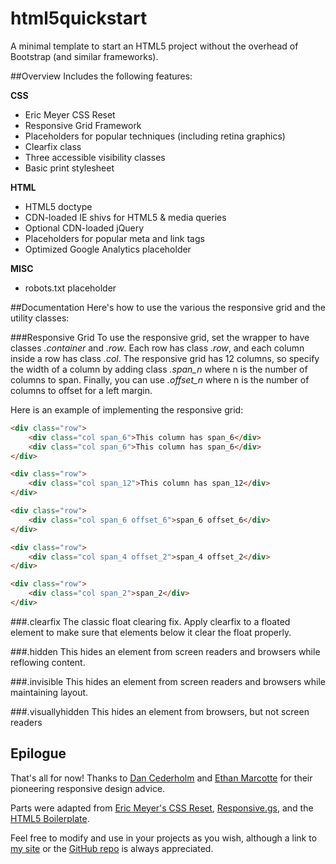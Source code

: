 html5quickstart
===============
A minimal template to start an HTML5 project without the overhead of Bootstrap (and similar frameworks).

##Overview
Includes the following features:

**CSS**
- Eric Meyer CSS Reset  
- Responsive Grid Framework  
- Placeholders for popular techniques (including retina graphics)  
- Clearfix class  
- Three accessible visibility classes  
- Basic print stylesheet  

**HTML**
- HTML5 doctype
- CDN-loaded IE shivs for HTML5 & media queries  
- Optional CDN-loaded jQuery  
- Placeholders for popular meta and link tags
- Optimized Google Analytics placeholder

**MISC**
- robots.txt placeholder 

##Documentation
Here's how to use the various the responsive grid and the utility classes:

###Responsive Grid
To use the responsive grid, set the wrapper to have classes *.container* and *.row*. Each row has class *.row*, and each column inside a row has class *.col*. The responsive grid has 12 columns, so specify the width of a column by adding class *.span_n* where n is the number of columns to span. Finally, you can use *.offset_n* where n is the number of columns to offset for a left margin.

Here is an example of implementing the responsive grid:

```html
<div class="row">
	<div class="col span_6">This column has span_6</div>
	<div class="col span_6">This column has span_6</div>
</div>

<div class="row">
	<div class="col span_12">This column has span_12</div>
</div>

<div class="row">
	<div class="col span_6 offset_6">span_6 offset_6</div>
</div>

<div class="row">
	<div class="col span_4 offset_2">span_4 offset_2</div>
</div>

<div class="row">
	<div class="col span_2">span_2</div>
</div>
```

###.clearfix
The classic float clearing fix. Apply clearfix to a floated element to make sure that elements below it clear the float properly.

###.hidden
This hides an element from screen readers and browsers while reflowing content.

###.invisible
This hides an element from screen readers and browsers while maintaining layout.

###.visuallyhidden
This hides an element from browsers, but not screen readers

## Epilogue
That's all for now! Thanks to [Dan Cederholm](http://simplebits.com) and [Ethan Marcotte](http://ethanmarcotte.com/) for their pioneering responsive design advice.

Parts were adapted from [Eric Meyer's CSS Reset](http://meyerweb.com/eric/tools/css/reset/), [Responsive.gs](http://responsive.gs/), and the [HTML5 Boilerplate](http://html5boilerplate.com/).

Feel free to modify and use in your projects as you wish, although a link to [my site](http://nearengine.com) or the [GitHub repo](http://github.com/nearengine/html5quickstart) is always appreciated.